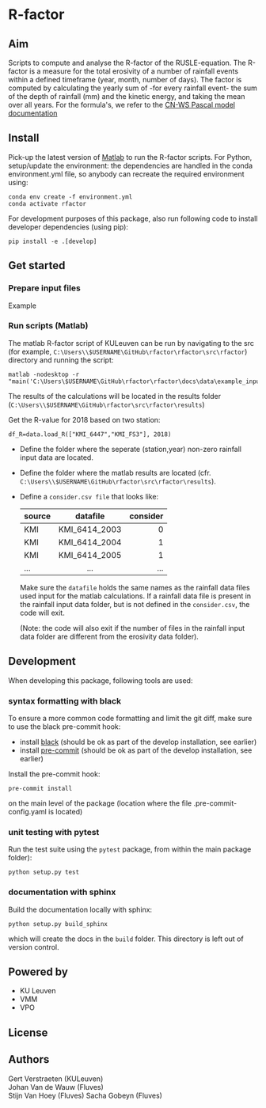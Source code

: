 

# R-factor

## Aim

Scripts to compute and analyse the R-factor of the RUSLE-equation. The
R-factor is a measure for the total erosivity of a number of rainfall events
within a defined timeframe (year, month, number of days). The factor is
computed by calculating the yearly sum of -for every rainfall event- the sum
of the depth of rainfall (mm) and the kinetic energy, and taking the mean
over all years. For the formula's, we refer to the [CN-WS Pascal model documentation](https://docs.fluves.net/cnws-pascal/watem-sedem.html#rusle-factors)

## Install

Pick-up the latest version of [Matlab](https://nl.mathworks.com/products/matlab.html?requestedDomain=)
to run the R-factor scripts. For Python, setup/update the environment: the dependencies are handled in the conda environment.yml file, so anybody can recreate the required environment using:

    conda env create -f environment.yml
    conda activate rfactor

For development purposes of this package, also run following code to install developer dependencies (using pip):

	pip install -e .[develop]
	
## Get started

### Prepare input files

Example

### Run scripts (Matlab)

The matlab R-factor script of KULeuven can be run by navigating to the src (for example, ``C:\Users\\$USERNAME\GitHub\rfactor\rfactor\src\rfactor``) directory and running the script:

    matlab -nodesktop -r "main('C:\Users\$USERNAME\GitHub\rfactor\rfactor\docs\data\example_inputdata')"

The results of the calculations will be located in the results folder (``C:\Users\\$USERNAME\GitHub\rfactor\src\rfactor\results``)

Get the R-value for 2018 based on two station:

    df_R=data.load_R(["KMI_6447","KMI_FS3"], 2018)

- Define the folder where the seperate (station,year) non-zero rainfall input data are located.
- Define the folder where the matlab results are located (cfr. ``C:\Users\\$USERNAME\GitHub\rfactor\src\rfactor\results``).  
- Define a ``consider.csv file`` that looks like:

  | source        | datafile      | consider  |
  | ------------- |:-------------:| ---------:|
  | KMI	          | KMI_6414_2003 | 0         |
  | KMI	          | KMI_6414_2004 | 1         |
  | KMI	          | KMI_6414_2005 | 1         |
  | ...           | ...           | ...       |

  Make sure the ``datafile`` holds the same names as the rainfall data files used input for the matlab calculations. If a rainfall data file is present in the rainfall input data folder, but is not defined in the ``consider.csv``, the code will exit.

  (Note: the code will also exit if the number of files in the rainfall input data folder are different from the erosivity data folder).   


## Development

When developing this package, following tools are used:

### syntax formatting with black

To ensure a more common code formatting and limit the git diff, make sure to use the black pre-commit hook:

- install [black](https://black.readthedocs.io/en/stable/installation_and_usage.html) (should be ok as part of the develop installation, see earlier)
- install [pre-commit](https://pre-commit.com/#install) (should be ok as part of the develop installation, see earlier)

Install the pre-commit hook:

```
pre-commit install
```

on the main level of the package (location where the file .pre-commit-config.yaml is located)

### unit testing with pytest

Run the test suite using the `pytest` package, from within the main package folder):

```
python setup.py test
```

### documentation with sphinx

Build the documentation locally with sphinx:

```
python setup.py build_sphinx
```

which will create the docs in the `build` folder. This directory is left out of version control.

## Powered by

- KU Leuven
- VMM
- VPO

## License

## Authors

Gert Verstraeten (KULeuven)  
Johan Van de Wauw (Fluves)  
Stijn Van Hoey (Fluves)
Sacha Gobeyn (Fluves)  
